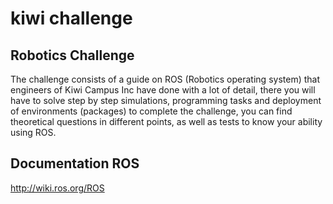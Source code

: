 # kiwi challenge
## Robotics Challenge

The challenge consists of a guide on ROS (Robotics operating system) that engineers of Kiwi Campus Inc have done with a lot of detail, there you will have to solve step by step simulations, programming tasks and deployment of environments (packages) to complete the challenge, you can find theoretical questions in different points, as well as tests to know your ability using ROS.

## Documentation ROS

http://wiki.ros.org/ROS